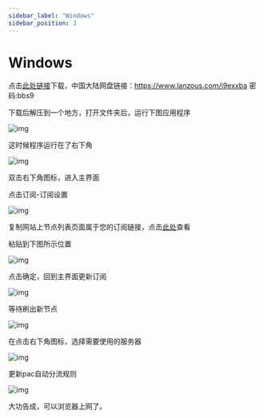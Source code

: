 ```yaml
---
sidebar_label: "Windows"
sidebar_position: 3
---
```

# Windows

点击[此处链接](https://panel.libcyber.xyz/clients/LibCyber-V2N.zip)下载，中国大陆网盘链接：https://www.lanzous.com/i9exxba 密码:bbs9

下载后解压到一个地方，打开文件夹后，运行下图应用程序

![img][v2n-icon]

这时候程序运行在了右下角

![img][v2n-back-icon]

双击右下角图标，进入主界面

点击订阅-订阅设置

![img][v2n-sub-setting]

复制网站上节点列表页面属于您的订阅链接，点击[此处](https://panel.libcyber.xyz/nodeList)查看

粘贴到下图所示位置

![img][v2n-add-sub]

点击确定，回到主界面更新订阅

![img][v2n-update-sub]

等待刷出新节点

![img][v2n-update-node-success]

在点击右下角图标，选择需要使用的服务器

![img][v2n-select-node]

更新pac自动分流规则

![img][v2n-select-pac]

大功告成，可以浏览器上网了。


[v2n-icon]: https://cdn.jsdelivr.net/gh/LibCyber/docs-cdn@v1.1.1/assets/v2-windows/v2n-icon.jpg "应用图标"
[v2n-back-icon]: https://cdn.jsdelivr.net/gh/LibCyber/docs-cdn@v1.1.1/assets/v2-windows/v2n-back-icon.jpg "任务栏图标"
[v2n-sub-setting]: https://cdn.jsdelivr.net/gh/LibCyber/docs-cdn@v1.1.1/assets/v2-windows/v2n-sub-setting.jpg "打开订阅设置"
[v2n-add-sub]: https://cdn.jsdelivr.net/gh/LibCyber/docs-cdn@v1.1.1/assets/v2-windows/v2n-add-sub.jpg "添加订阅"
[v2n-update-sub]: https://cdn.jsdelivr.net/gh/LibCyber/docs-cdn@v1.1.1/assets/v2-windows/v2n-update-sub.jpg "更新订阅"
[v2n-update-node-success]: https://cdn.jsdelivr.net/gh/LibCyber/docs-cdn@v1.1.1/assets/v2-windows/v2n-update-node-success.jpg "订阅成功"
[v2n-select-node]: https://cdn.jsdelivr.net/gh/LibCyber/docs-cdn@v1.1.1/assets/v2-windows/v2n-select-node.jpg "选择节点"
[v2n-select-pac]: https://cdn.jsdelivr.net/gh/LibCyber/docs-cdn@v1.1.1/assets/v2-windows/v2n-select-pac.jpg "更新pac智能分流规则"